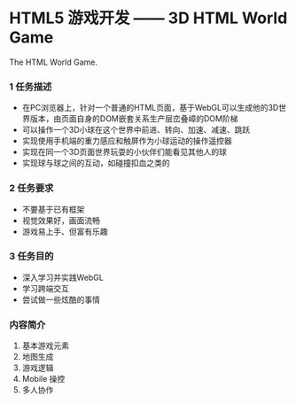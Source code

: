 HTML5 游戏开发 —— 3D HTML World Game
===================================

The HTML World Game.

### 1 任务描述

- 在PC浏览器上，针对一个普通的HTML页面，基于WebGL可以生成他的3D世界版本，由页面自身的DOM嵌套关系生产层峦叠嶂的DOM阶梯
- 可以操作一个3D小球在这个世界中前进、转向、加速、减速、跳跃
- 实现使用手机端的重力感应和触屏作为小球运动的操作遥控器
- 实现在同一个3D页面世界玩耍的小伙伴们能看见其他人的球
- 实现球与球之间的互动，如碰撞扣血之类的

### 2 任务要求

- 不要基于已有框架
- 视觉效果好，画面流畅
- 游戏易上手、但富有乐趣

### 3 任务目的

- 深入学习并实践WebGL
- 学习跨端交互
- 尝试做一些炫酷的事情

### 内容简介

1. 基本游戏元素
2. 地图生成
3. 游戏逻辑
4. Mobile 操控
5. 多人协作


